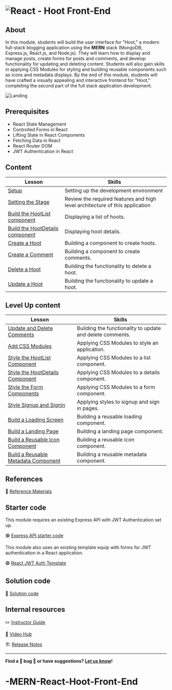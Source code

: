 # ![React - Hoot Front-End](./assets/hero.png)

## About

In this module, students will build the user interface for "Hoot," a modern full-stack blogging application using the **MERN** stack (MongoDB, Express.js, React.js, and Node.js). They will learn how to display and manage posts, create forms for posts and comments, and develop functionality for updating and deleting content. Students will also gain skills in applying CSS Modules for styling and building reusable components such as icons and metadata displays. By the end of this module, students will have crafted a visually appealing and interactive frontend for "Hoot," completing the second part of the full stack application development.

![Landing](./assets/landing.png)

## Prerequisites

- React State Management
- Controlled Forms in React
- Lifting State in React Components
- Fetching Data in React
- React Router DOM
- JWT Authentication in React

## Content

| Lesson                                                                          | Skills                                                                       |
| ------------------------------------------------------------------------------- | ---------------------------------------------------------------------------- |
| [Setup](./setup/README.md)                                                      | Setting up the development environment                                       |
| [Setting the Stage](./setting-the-stage/README.md)                              | Review the required features and high level architecture of this application |
| [Build the HootList component](./build-the-hoot-list-component/README.md)       | Displaying a list of hoots.                                                  |
| [Build the HootDetails component](./build-the-hoot-details-component/README.md) | Displaying hoot details.                                                     |
| [Create a Hoot](./create-a-hoot/README.md)                                      | Building a component to create hoots.                                        |
| [Create a Comment](./create-a-comment/README.md)                                | Building a component to create comments.                                     |
| [Delete a Hoot](./delete-a-hoot/README.md)                                      | Building the functionality to delete a hoot.                                 |
| [Update a Hoot](./update-a-hoot/README.md)                                      | Building the functionality to update a hoot.                                 |

## Level Up content

| Lesson                                                                                 | Skills                                                    |
| -------------------------------------------------------------------------------------- | --------------------------------------------------------- |
| [Update and Delete Comments](./update-and-delete-comments/README.md)                   | Building the functionality to update and delete comments. |
| [Add CSS Modules](./add-css-modules/README.md)                                         | Applying CSS Modules to style an application.             |
| [Style the HootList Component](./style-the-hoot-list-component/README.md)              | Applying CSS Modules to a list component.                 |
| [Style the HootDetails Component](./style-the-hoot-details-component/README.md)        | Applying CSS Modules to a details component.              |
| [Style the Form Components](./style-the-form-components/README.md)                     | Applying CSS Modules to a form component.                 |
| [Style Signup and Signin](./style-signup-and-signin/README.md)                         | Applying styles to signup and sign in pages.              |
| [Build a Loading Screen](./build-a-loading-screen/README.md)                           | Building a reusable loading component.                    |
| [Build a Landing Page](./build-a-landing-page/README.md)                               | Building a landing page component.                        |
| [Build a Reusable Icon Component](./build-a-reusable-icon-component/README.md)         | Building a reusable icon component.                       |
| [Build a Reusable Metadata Component](./build-a-reusable-metadata-component/README.md) | Building a reusable metadata component.                   |

## References

📖 [Reference Materials](./references/README.md)

## Starter code

This module requires an existing Express API with JWT Authentication set up.

🟢 [Express API starter code](https://github.com/SEB-10-Bahrain/express-api-hoot-back-end-solution)

This module also uses an existing template equip with forms for JWT authentication in a React application.

🟢 [React JWT Auth Template](https://github.com/SEB-10-Bahrain/react-jwt-auth-template)

## Solution code

🏁 [Solution code](https://git.generalassemb.ly/modular-curriculum-all-courses/react-hoot-front-end-solution)

## Internal resources

✏️ [Instructor Guide](./internal-resources/instructor-guide.md)

🎥 [Video Hub](./internal-resources/video-hub.md)

🏗️ [Release Notes](./internal-resources/release-notes.md)

---

**Find a 👾 bug 👾 or have suggestions? [Let us know](https://git.generalassemb.ly/modular-curriculum-all-courses/universal-resources-internal/blob/main/module-feedback.md)!**
# -MERN-React-Hoot-Front-End
